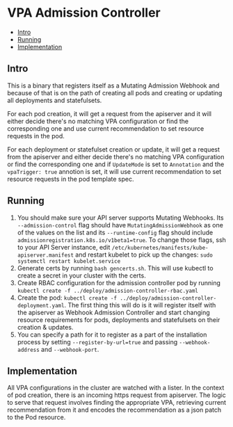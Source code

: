 # VPA Admission Controller

- [Intro](#intro)
- [Running](#running)
- [Implementation](#implmentation)

## Intro

This is a binary that registers itself as a Mutating Admission Webhook
and because of that is on the path of creating all pods and
creating or updating all deployments and statefulsets.

For each pod creation, it will get a request from the apiserver and it will
either decide there's no matching VPA configuration or find the corresponding
one and use current recommendation to set resource requests in the pod.

For each deployment or statefulset creation or update, it will get a request from the
apiserver and either decide there's no matching VPA configuration or find the corresponding
one and if `UpdateMode` is set to `Annotation` and the `vpaTrigger: true` annotion is set, it
will use current recommendation to set resource requests in the pod template spec.

## Running

1. You should make sure your API server supports Mutating Webhooks.
Its `--admission-control` flag should have `MutatingAdmissionWebhook` as one of
the values on the list and its `--runtime-config` flag should include
`admissionregistration.k8s.io/v1beta1=true`.
To change those flags, ssh to your API Server instance, edit
`/etc/kubernetes/manifests/kube-apiserver.manifest` and restart kubelet to pick
up the changes: ```sudo systemctl restart kubelet.service```
1. Generate certs by running `bash gencerts.sh`. This will use kubectl to create
   a secret in your cluster with the certs.
1. Create RBAC configuration for the admission controller pod by running
   `kubectl create -f ../deploy/admission-controller-rbac.yaml`
1. Create the pod:
   `kubectl create -f ../deploy/admission-controller-deployment.yaml`.
   The first thing this will do is it will register itself with the apiserver as
   Webhook Admission Controller and start changing resource requirements
   for pods, deployments and statefulsets on their creation & updates.
1. You can specify a path for it to register as a part of the installation process
   by setting `--register-by-url=true` and passing `--webhook-address` and `--webhook-port`.

## Implementation

All VPA configurations in the cluster are watched with a lister.
In the context of pod creation, there is an incoming https request from
apiserver.
The logic to serve that request involves finding the appropriate VPA, retrieving
current recommendation from it and encodes the recommendation as a json patch to
the Pod resource.

